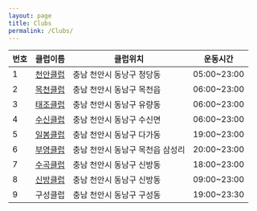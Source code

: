 ```yaml
---
layout: page
title: Clubs
permalink: /Clubs/
---
```


  번호  | 클럽이름  | 클럽위치 | 운동시간  
-------|-------|-------|-------
 1 | [천안클럽](http://cafe.daum.net/cabdclub) | 충남 천안시 동낭구 청당동 | 05:00~23:00
 2 | [목천클럽](http://cafe.daum.net/M-HA) | 충남 천안시 동남구 목천읍 | 06:00~23:00
 3 | [태조클럽](http://cafe.daum.net/tjclub79) | 충남 천안시 동남구 유량동 | 06:00~23:00
 4 | [수신클럽](http://cafe.daum.net/susinbadminton) | 충남 천안시 동남구 수신면 | 06:00~23:00
 5 | [일봉클럽](http://cafe.daum.net/ilbongclub) | 충남 천안시 동남구 다가동 | 19:00~23:00
 6 | [부영클럽](http://cafe.naver.com/mcby) | 충남 천안시 동남구 목천읍 삼성리 | 20:00~23:00
 7 | [수곡클럽](http://cafe.daum.net/soogok1) | 충남 천안시 동남구 신방동 | 18:00~23:00
 8 | [신방클럽](http://cafe.daum.net/sinbangclub) | 충남 천안시 동남구 신방동 | 09:00~23:00
 9 | 구성클럽 | 충남 천안시 동남구 구성동 | 19:00~23:30
